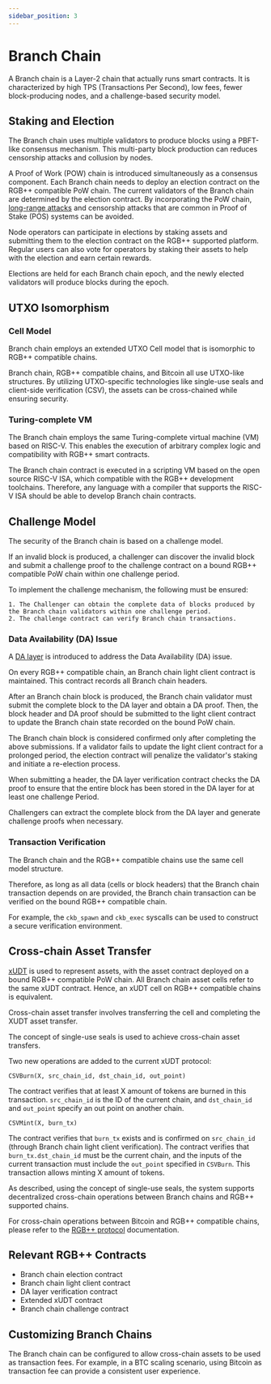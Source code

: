 ```yaml
---
sidebar_position: 3
---
```


# Branch Chain

A Branch chain is a Layer-2 chain that actually runs smart contracts. It is characterized by high TPS (Transactions Per Second), low fees, fewer block-producing nodes, and a challenge-based security model.

## Staking and Election

The Branch chain uses multiple validators to produce blocks using a PBFT-like consensus mechanism. This multi-party block production can reduces censorship attacks and collusion by nodes.

A Proof of Work (POW) chain is introduced simultaneously as a consensus component. Each Branch chain needs to deploy an election contract on the RGB++ compatible PoW chain. The current validators of the Branch chain are determined by the election contract. By incorporating the PoW chain, [long-range attacks](https://en.wikipedia.org/wiki/Proof_of_stake#Long-range_attacks) and censorship attacks that are common in Proof of Stake (POS) systems can be avoided.

Node operators can participate in elections by staking assets and submitting them to the election contract on the RGB++ supported platform. Regular users can also vote for operators by staking their assets to help with the election and earn certain rewards.

Elections are held for each Branch chain epoch, and the newly elected validators will produce blocks during the epoch.

## UTXO Isomorphism

### Cell Model

Branch chain employs an extended UTXO Cell model that is isomorphic to RGB++ compatible chains.

Branch chain, RGB++ compatible chains, and Bitcoin all use UTXO-like structures. By utilizing UTXO-specific technologies like single-use seals and client-side verification (CSV), the assets can be cross-chained while ensuring security.

### Turing-complete VM

The Branch chain employs the same Turing-complete virtual machine (VM) based on RISC-V. This enables the execution of arbitrary complex logic and compatibility with RGB++ smart contracts.

The Branch chain contract is executed in a scripting VM based on the open source RISC-V ISA, which compatible with the RGB++ development toolchains. Therefore, any language with a compiler that supports the RISC-V ISA should be able to develop Branch chain contracts.

## Challenge Model

The security of the Branch chain is based on a challenge model.

If an invalid block is produced, a challenger can discover the invalid block and submit a challenge proof to the challenge contract on a bound RGB++ compatible PoW chain within one challenge period.

To implement the challenge mechanism, the following must be ensured:

    1. The Challenger can obtain the complete data of blocks produced by the Branch chain validators within one challenge period.
    2. The challenge contract can verify Branch chain transactions.

### Data Availability (DA) Issue

A [DA layer](./da-layer.md) is introduced to address the Data Availability (DA) issue.

On every RGB++ compatible chain, an Branch chain light client contract is maintained. This contract records all Branch chain headers.

After an Branch chain block is produced, the Branch chain validator must submit the complete block to the DA layer and obtain a DA proof. Then, the block header and DA proof should be submitted to the light client contract to update the Branch chain state recorded on the bound PoW chain.

The Branch chain block is considered confirmed only after completing the above submissions. If a validator fails to update the light client contract for a prolonged period, the election contract will penalize the validator's staking and initiate a re-election process.

When submitting a header, the DA layer verification contract checks the DA proof to ensure that the entire block has been stored in the DA layer for at least one challenge Period.

Challengers can extract the complete block from the DA layer and generate challenge proofs when necessary.

### Transaction Verification

The Branch chain and the RGB++ compatible chains use the same cell model structure.

Therefore, as long as all data (cells or block headers) that the Branch chain transaction depends on are provided, the Branch chain transaction can be verified on the bound RGB++ compatible chain.

For example, the `ckb_spawn` and `ckb_exec` syscalls can be used to construct a secure verification environment.

## Cross-chain Asset Transfer

[xUDT](https://github.com/nervosnetwork/rfcs/pull/428) is used to represent assets, with the asset contract deployed on a bound RGB++ compatible PoW chain. All Branch chain asset cells refer to the same xUDT contract. Hence, an xUDT cell on RGB++ compatible chains is equivalent.

Cross-chain asset transfer involves transferring the cell and completing the XUDT asset transfer.

The concept of single-use seals is used to achieve cross-chain asset transfers.

Two new operations are added to the current xUDT protocol:

`CSVBurn(X, src_chain_id, dst_chain_id, out_point)`

The contract verifies that at least X amount of tokens are burned in this transaction. `src_chain_id` is the ID of the current chain, and `dst_chain_id` and `out_point` specify an out point on another chain.

`CSVMint(X, burn_tx)`

The contract verifies that `burn_tx` exists and is confirmed on `src_chain_id` (through Branch chain light client verification). The contract verifies that `burn_tx.dst_chain_id` must be the current chain, and the inputs of the current transaction must include the `out_point` specified in `CSVBurn`. This transaction allows minting X amount of tokens.

As described, using the concept of single-use seals, the system supports decentralized cross-chain operations between Branch chains and RGB++ supported chains.

For cross-chain operations between Bitcoin and RGB++ compatible chains, please refer to the [RGB++ protocol](https://github.com/ckb-cell/RGBPlusPlus-design) documentation.

## Relevant RGB++ Contracts

* Branch chain election contract
* Branch chain light client contract
* DA layer verification contract
* Extended xUDT contract
* Branch chain challenge contract

## Customizing Branch Chains

The Branch chain can be configured to allow cross-chain assets to be used as transaction fees. For example, in a BTC scaling scenario, using Bitcoin as transaction fee can provide a consistent user experience.
